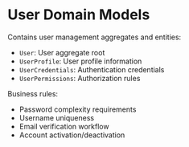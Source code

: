 # User Domain Models

Contains user management aggregates and entities:
- `User`: User aggregate root
- `UserProfile`: User profile information
- `UserCredentials`: Authentication credentials
- `UserPermissions`: Authorization rules

Business rules:
- Password complexity requirements
- Username uniqueness
- Email verification workflow
- Account activation/deactivation